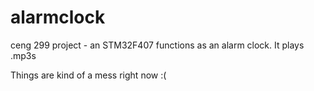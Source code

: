 # alarmclock
ceng 299 project - an STM32F407 functions as an alarm clock. It plays .mp3s

Things are kind of a mess right now :(
